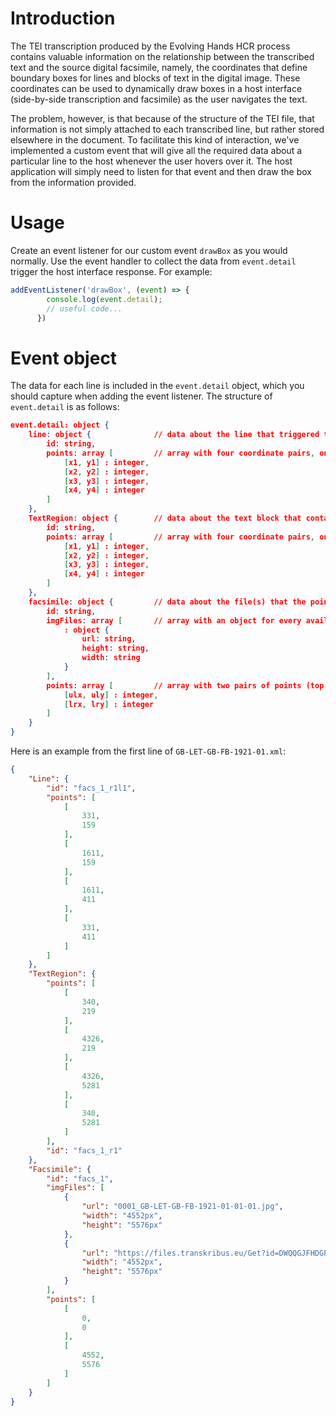 # Introduction

The TEI transcription produced by the Evolving Hands HCR process contains valuable information on the relationship between the transcribed text and the source digital facsimile, namely, the coordinates that define boundary boxes for lines and blocks of text in the digital image. These coordinates can be used to dynamically draw boxes in a host interface (side-by-side transcription and facsimile) as the user navigates the text.

The problem, however, is that because of the structure of the TEI file, that information is not simply attached to each transcribed line, but rather stored elsewhere in the document. To facilitate this kind of interaction, we've implemented a custom event that will give all the required data about a particular line to the host whenever the user hovers over it. The host application will simply need to listen for that event and then draw the box from the information provided.

# Usage
Create an event listener for our custom event `drawBox` as you would normally. Use the event handler to collect the data from `event.detail` trigger the host interface response. For example:
```js
addEventListener('drawBox', (event) => {
        console.log(event.detail);
        // useful code...
      })
```

# Event object
The data for each line is included in the `event.detail` object, which you should capture when adding the event listener. The structure of `event.detail` is as follows:
```json
event.detail: object {
    line: object {              // data about the line that triggered the event
        id: string,
        points: array [         // array with four coordinate pairs, one for each corner of the boundary box
            [x1, y1] : integer,
            [x2, y2] : integer,
            [x3, y3] : integer,
            [x4, y4] : integer
        ]
    },
    TextRegion: object {        // data about the text block that contains the line
        id: string,
        points: array [         // array with four coordinate pairs, one for each corner of the boundary box
            [x1, y1] : integer,
            [x2, y2] : integer,
            [x3, y3] : integer,
            [x4, y4] : integer
        ]
    },
    facsimile: object {         // data about the file(s) that the points refer to
        id: string,
        imgFiles: array [       // array with an object for every available source image file
            : object {
                url: string,
                height: string,
                width: string
            }
        ],
        points: array [         // array with two pairs of points (top left, bottom right), that define the surface of the image; effectively the same as the dimensions
            [ulx, uly] : integer,
            [lrx, lry] : integer
        ]
    }
}
```

Here is an example from the first line of `GB-LET-GB-FB-1921-01.xml`:
```json
{
    "Line": {
        "id": "facs_1_r1l1",
        "points": [
            [
                331,
                159
            ],
            [
                1611,
                159
            ],
            [
                1611,
                411
            ],
            [
                331,
                411
            ]
        ]
    },
    "TextRegion": {
        "points": [
            [
                340,
                219
            ],
            [
                4326,
                219
            ],
            [
                4326,
                5281
            ],
            [
                340,
                5281
            ]
        ],
        "id": "facs_1_r1"
    },
    "Facsimile": {
        "id": "facs_1",
        "imgFiles": [
            {
                "url": "0001_GB-LET-GB-FB-1921-01-01-01.jpg",
                "width": "4552px",
                "height": "5576px"
            },
            {
                "url": "https://files.transkribus.eu/Get?id=DWQQGJFHDGPCSMVRKCNZRNUP&fileType=view",
                "width": "4552px",
                "height": "5576px"
            }
        ],
        "points": [
            [
                0,
                0
            ],
            [
                4552,
                5576
            ]
        ]
    }
}
```